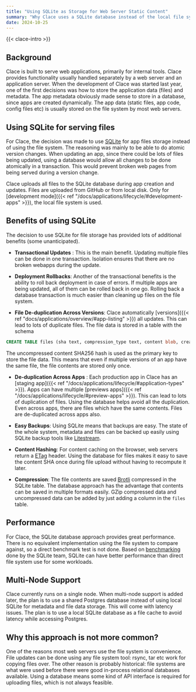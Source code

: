 ```yaml
---
title: "Using SQLite as Storage for Web Server Static Content"
summary: "Why Clace uses a SQLite database instead of the local file system for static files."
date: 2024-10-25
---
```


{{< clace-intro  >}}

## Background

Clace is built to serve web applications, primarily for internal tools. Clace provides functionality usually handled separately by a web server and an application server. When the development of Clace was started last year, one of the first decisions was how to store the application data (files) and metadata. The app metadata obviously made sense to store in a database, since apps are created dynamically. The app data (static files, app code, config files etc) is usually stored on the file system by most web servers.

## Using SQLite for serving files

For Clace, the decision was made to use [SQLite](https://www.sqlite.org/) for app files storage instead of using the file system. The reasoning was mainly to be able to do atomic version changes. When updating an app, since there could be lots of files being updated, using a database would allow all changes to be done atomically in a transaction. This would prevent broken web pages from being served during a version change.

Clace uploads all files to the SQLite database during app creation and updates. Files are uploaded from GitHub or from local disk. Only for [development mode]({{< ref "/docs/applications/lifecycle/#development-apps" >}}), the local file system is used.

## Benefits of using SQLite

The decision to use SQLite for file storage has provided lots of additional benefits (some unanticipated).

- **Transactional Updates** : This is the main benefit. Updating multiple files can be done in one transaction. Isolation ensures that there are no broken webapps during the update.

- **Deployment Rollbacks**: Another of the transactional benefits is the ability to roll back deployment in case of errors. If multiple apps are being updated, all of them can be rolled back in one go. Rolling back a database transaction is much easier than cleaning up files on the file system.

- **File De-duplication Across Versions**: Clace automatically [versions]({{< ref "docs/applications/overview/#app-listing" >}}) all updates. This can lead to lots of duplicate files. The file data is stored in a table with the schema

```sql
CREATE TABLE files (sha text, compression_type text, content blob, create_time datetime, PRIMARY KEY(sha));
```

The uncompressed content SHA256 hash is used as the primary key to store the file data. This means that even if multiple versions of an app have the same file, the file contents are stored only once.

- **De-duplication Across Apps** : Each production app in Clace has an [staging app]({{< ref "/docs/applications/lifecycle/#application-types" >}}). Apps can have multiple [previews apps]({{< ref "/docs/applications/lifecycle/#preview-apps" >}}). This can lead to lots of duplication of files. Using the database helps avoid all the duplication. Even across apps, there are files which have the same contents. Files are de-duplicated across apps also.

- **Easy Backups**: Using SQLite means that backups are easy. The state of the whole system, metadata and files can be backed up easily using SQLite backup tools like [Litestream](https://litestream.io/).

- **Content Hashing**: For content caching on the browser, web servers return a [ETag](https://en.wikipedia.org/wiki/HTTP_ETag) header. Using the database for files makes it easy to save the content SHA once during file upload without having to recompute it later.

- **Compression**: The file contents are saved [Brotli](https://en.wikipedia.org/wiki/Brotli) compressed in the SQLite table. The database approach has the advantage that contents can be saved in multiple formats easily. GZip compressed data and uncompressed data can be added by just adding a column in the `files` table.

## Performance

For Clace, the SQLite database approach provides great performance. There is no equivalent implementation using the file system to compare against, so a direct benchmark test is not done. Based on [benchmarking](https://www.sqlite.org/fasterthanfs.html) done by the SQLite team, SQLite can have better performance than direct file system use for some workloads.

## Multi-Node Support

Clace currently runs on a single node. When multi-node support is added later, the plan is to use a shared Postgres database instead of using local SQLite for metadata and file data storage. This will come with latency issues. The plan is to use a local SQLite database as a file cache to avoid latency while accessing Postgres.

## Why this approach is not more common?

One of the reasons most web servers use the file system is convenience. File updates can be done using any file system tool: rsync, tar etc work for copying files over. The other reason is probably historical: file systems are what were used before there were good in-process relational databases available. Using a database means some kind of API interface is required for uploading files, which is not always feasible.
